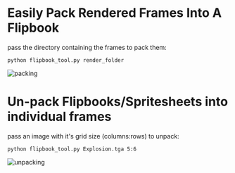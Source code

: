 # Easily Pack Rendered Frames Into A Flipbook


  pass the directory containing the frames to pack them:
```
python flipbook_tool.py render_folder
```
![packing](https://github.com/user-attachments/assets/5c6010e9-7aac-4b2d-bc3f-5a51a7ab296b)


# Un-pack Flipbooks/Spritesheets into individual frames

  pass an image with it's grid size (columns:rows) to unpack:

```
python flipbook_tool.py Explosion.tga 5:6
```

![unpacking](https://github.com/user-attachments/assets/cd6ed368-a587-4c3b-87bf-a04b3d825f39)
